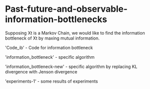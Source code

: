# Past-future-and-observable-information-bottlenecks
Supposing  Xt is a Markov Chain, we would like to find the information bottleneck of Xt by maxing mutual information.

'Code_ib' - Code for information bottleneck

'information_bottleneck' - specific algorithm

'information_bottleneck-new' - specific algorithm by replacing KL divergence with Jenson divergence

'experiments-1' - some results of experiments
